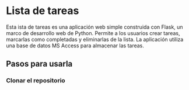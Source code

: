 # Lista de tareas

Esta ista de tareas es una aplicación web simple construida con Flask, un marco de desarrollo web de Python. Permite a los usuarios crear tareas, marcarlas como completadas y eliminarlas de la lista. La aplicación utiliza una base de datos MS Access para almacenar las tareas.

## Pasos para usarla

### Clonar el repositorio
